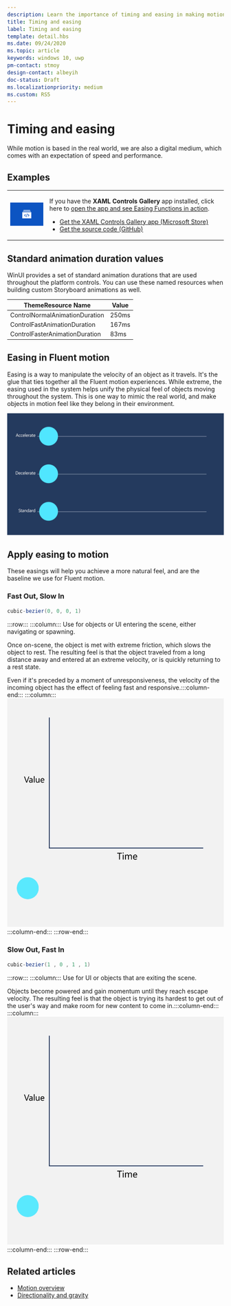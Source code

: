 ```yaml
---
description: Learn the importance of timing and easing in making motion feel natural for objects entering, exiting, or moving within the UI.
title: Timing and easing
label: Timing and easing
template: detail.hbs
ms.date: 09/24/2020
ms.topic: article
keywords: windows 10, uwp
pm-contact: stmoy
design-contact: albeyih
doc-status: Draft
ms.localizationpriority: medium
ms.custom: RS5
---
```

# Timing and easing

While motion is based in the real world, we are also a digital medium, which comes with an expectation of speed and performance.​

## Examples

<table>
<tr>
<td><img src="images/xaml-controls-gallery-app-icon.png" alt="XAML controls gallery" width="168"></img></td>
<td>
    <p>If you have the <strong style="font-weight: semi-bold">XAML Controls Gallery</strong> app installed, click here to <a href="xamlcontrolsgallery:/item/EasingFunction">open the app and see Easing Functions in action</a>.</p>
    <ul>
    <li><a href="https://www.microsoft.com/store/productId/9MSVH128X2ZT">Get the XAML Controls Gallery app (Microsoft Store)</a></li>
    <li><a href="https://github.com/Microsoft/Xaml-Controls-Gallery">Get the source code (GitHub)</a></li>
    </ul>
</td>
</tr>
</table>

## Standard animation duration values

WinUI provides a set of standard animation durations that are used throughout the platform controls. You can use these named resources when building custom Storyboard animations as well.

|ThemeResource Name  |Value  |
|---------|---------|
|ControlNormalAnimationDuration     |    250ms     |
|ControlFastAnimationDuration     |    167ms     |
|ControlFasterAnimationDuration     |    83ms     |

## Easing in Fluent motion

Easing is a way to manipulate the velocity of an object as it travels. It's the glue that ties together all the Fluent motion experiences.​ While extreme, the easing used in the system helps unify the physical feel of objects moving throughout the system. This is one way to mimic the real world, and make objects in motion feel like they belong in their environment.

![A short video showing a circle appear from the lower-right corner of the frame and stopping near the upper-left corner of the frame.](images/easing.gif)

## Apply easing to motion

These easings will help you achieve a more natural feel, and are the baseline we use for Fluent motion.

### Fast Out, Slow In

```csharp
cubic-bezier(0, 0, 0, 1)
```

:::row:::
    :::column:::
Use for objects or UI entering the scene, either navigating or spawning​.

Once on-scene, the object is met with extreme friction, which slows the object to rest.​
The resulting feel is that the object traveled from a long distance away and entered at an extreme velocity, or is quickly returning to a rest state.​

Even if it's preceded by a moment of unresponsiveness, the velocity of the incoming object has the effect of feeling fast and responsive.​
    :::column-end:::
    :::column:::
        ![decelerate easing](images/decelEase.gif)
    :::column-end:::
:::row-end:::


### Slow Out, Fast In

```csharp
cubic-bezier(1 , 0 , 1 , 1)
```

:::row:::
    :::column:::
Use for UI or objects that are exiting the scene.

Objects become powered and gain momentum until they reach escape velocity.​
The resulting feel is that the object is trying its hardest to get out of the user's way and make room for new content to come in.​
    :::column-end:::
    :::column:::
        ![accelerate easing](images/accelEase.gif)
    :::column-end:::
:::row-end:::

## Related articles

- [Motion overview](index.md)
- [Directionality and gravity](directionality-and-gravity.md)
